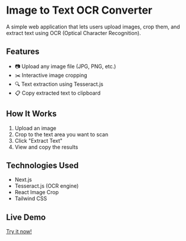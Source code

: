 # Image to Text OCR Converter

A simple web application that lets users upload images, crop them, and extract text using OCR (Optical Character Recognition).

## Features

- 📷 Upload any image file (JPG, PNG, etc.)
- ✂️ Interactive image cropping
- 🔍 Text extraction using Tesseract.js
- 📋 Copy extracted text to clipboard

## How It Works

1. Upload an image
2. Crop to the text area you want to scan
3. Click "Extract Text"
4. View and copy the results

## Technologies Used

- Next.js
- Tesseract.js (OCR engine)
- React Image Crop
- Tailwind CSS

## Live Demo

[Try it now!](https://imagetotext-chi.vercel.app)
